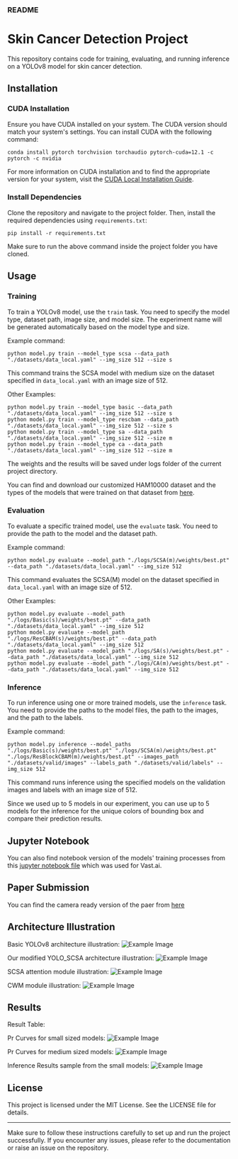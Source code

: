 ### README

# Skin Cancer Detection Project

This repository contains code for training, evaluating, and running inference on a YOLOv8 model for skin cancer detection.

## Installation

### CUDA Installation

Ensure you have CUDA installed on your system. The CUDA version should match your system's settings. You can install CUDA with the following command:

```
conda install pytorch torchvision torchaudio pytorch-cuda=12.1 -c pytorch -c nvidia
```


For more information on CUDA installation and to find the appropriate version for your system, visit the [CUDA Local Installation Guide](https://pytorch.org/get-started/locally/).

### Install Dependencies

Clone the repository and navigate to the project folder. Then, install the required dependencies using `requirements.txt`:

```
pip install -r requirements.txt
```


Make sure to run the above command inside the project folder you have cloned.

## Usage

### Training

To train a YOLOv8 model, use the `train` task. You need to specify the model type, dataset path, image size, and model size. The experiment name will be generated automatically based on the model type and size.

Example command:
```
python model.py train --model_type scsa --data_path "./datasets/data_local.yaml" --img_size 512 --size s
```
This command trains the SCSA model with medium size on the dataset specified in `data_local.yaml` with an image size of 512.

Other Examples:
```
python model.py train --model_type basic --data_path "./datasets/data_local.yaml" --img_size 512 --size s
python model.py train --model_type rescbam --data_path "./datasets/data_local.yaml" --img_size 512 --size s
python model.py train --model_type sa --data_path "./datasets/data_local.yaml" --img_size 512 --size m
python model.py train --model_type ca --data_path "./datasets/data_local.yaml" --img_size 512 --size m
```
The weights and the results will be saved under logs folder of the current project directory.

You can find and download our customized HAM10000 dataset and the types of the models that were trained on that dataset from [here](https://drive.google.com/drive/folders/17glL50zG9XtoJaM6t0cUgPZhdufNYv81?usp=drive_link).

### Evaluation

To evaluate a specific trained model, use the `evaluate` task. You need to provide the path to the model and the dataset path.

Example command:

```
python model.py evaluate --model_path "./logs/SCSA(m)/weights/best.pt" --data_path "./datasets/data_local.yaml" --img_size 512
```

This command evaluates the SCSA(M) model on the dataset specified in `data_local.yaml` with an image size of 512.

Other Examples:
```
python model.py evaluate --model_path "./logs/Basic(s)/weights/best.pt" --data_path "./datasets/data_local.yaml" --img_size 512
python model.py evaluate --model_path "./logs/ResCBAM(s)/weights/best.pt" --data_path "./datasets/data_local.yaml" --img_size 512
python model.py evaluate --model_path "./logs/SA(s)/weights/best.pt" --data_path "./datasets/data_local.yaml" --img_size 512
python model.py evaluate --model_path "./logs/CA(m)/weights/best.pt" --data_path "./datasets/data_local.yaml" --img_size 512
```

### Inference

To run inference using one or more trained models, use the `inference` task. You need to provide the paths to the model files, the path to the images, and the path to the labels.

Example command:

```
python model.py inference --model_paths "./logs/Basic(s)/weights/best.pt" "./logs/SCSA(m)/weights/best.pt" "./logs/ResBlockCBAM(m)/weights/best.pt" --images_path "./datasets/valid/images" --labels_path "./datasets/valid/labels" --img_size 512
```

This command runs inference using the specified models on the validation images and labels with an image size of 512.

Since we used up to 5 models in our experiment, you can use up to 5 models for the inference for the unique colors of bounding box and compare their prediction results.

## Jupyter Notebook

You can also find notebook version of the models' training processes from this [jupyter notebook file](https://github.com/jinyoonok2/YOLO-SCSA/blob/main/vastai_train_yolov8.ipynb) which was used for Vast.ai.

## Paper Submission

You can find the camera ready version of the paer from [here](https://github.com/jinyoonok2/YOLO-SCSA/blob/main/camera-ready-chapter)

## Architecture Illustration

Basic YOLOv8 architecture illustration:
![Example Image](./chapter_figures/basic-yolo.png)

Our modified YOLO_SCSA architecture illustration:
![Example Image](./chapter_figures/scsa-cwm-yolo.png)

SCSA attention module illustration:
![Example Image](./chapter_figures/scsa-attention.png)

CWM module illustration:
![Example Image](./chapter_figures/cwm.png)

## Results

Result Table:

Pr Curves for small sized models:
![Example Image](./chapter_figures/prcurve-small.png)

Pr Curves for medium sized models:
![Example Image](./chapter_figures/prcurve-medium.png)

Inference Results sample from the small models:
![Example Image](./chapter_figures/pred-result-small.png)

## License

This project is licensed under the MIT License. See the LICENSE file for details.

---

Make sure to follow these instructions carefully to set up and run the project successfully. If you encounter any issues, please refer to the documentation or raise an issue on the repository.
